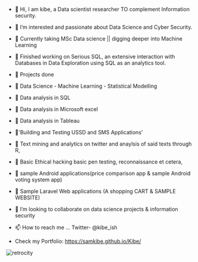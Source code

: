 - 👋 Hi, I am kibe, a Data scientist researcher TO complement Information security. 
- 👀 I’m interested and passionate about Data Science and Cyber Security.

- 🌱 Currently taking MSc Data science || digging deeper into Machine Learning 

- 🌱 Finished working on Serious SQL, an extensive interaction with Databases in Data Exploration using SQL as an analytics tool.
  

- 🌱 Projects done

- 👣 Data Science - Machine Learning - Statistical Modelling
- 👣 Data analysis in SQL
- 👣 Data analysis in Microsoft excel
- 👣 Data analysis in Tableau 
- 👣'Building and Testing USSD and SMS Applications'
- 👣 Text mining and analytics on twitter and anaylsis of said texts through R, 
- 👣 Basic Ethical hacking basic pen testing, reconnaissance et cetera,
- 👣 sample Android applications(price comparison app & sample Android voting system app)
- 👣 Sample Laravel Web applications (A shopping CART & SAMPLE WEBSITE)


- 💞️ I’m looking to collaborate on data science projects & information security
- 📫 How to reach me ... Twitter- @kibe_ish
- Check my Portfolio: https://samkibe.github.io/Kibe/

<!---
samkibe/samkibe is a ✨ special ✨ repository because its `README.md` (this file) appears on your GitHub profile.
You can click the Preview link to take a look at your changes.
--->
![retrocity](https://github.com/samkibe/samkibe/assets/25104443/eae34f57-ee00-44a1-9b9d-d65b1f4d55ac)

